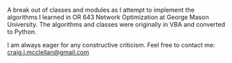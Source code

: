 A break out of classes and modules as I attempt to implement the algorithms I learned
in OR 643 Network Optimization at George Mason University.  The algorithms and classes
were originally in VBA and converted to Python.

I am always eager for any constructive criticism.  Feel free to contact me: craig.j.mcclellan@gmail.com
